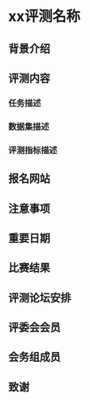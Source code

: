 # xx评测名称
## 背景介绍

## 评测内容

### 任务描述

### 数据集描述

### 评测指标描述

## 报名网站

## 注意事项

## 重要日期

## 比赛结果

## 评测论坛安排

## 评委会会员

## 会务组成员

## 致谢
